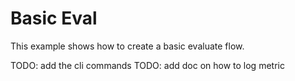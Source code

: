 # Basic Eval
This example shows how to create a basic evaluate flow. 

TODO: add the cli commands
TODO: add doc on how to log metric